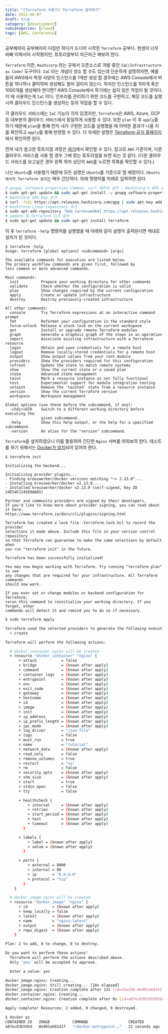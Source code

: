 ```yaml
---
title: "[Terraform 사용기] Terraform 설치하기"
date: 2022-06-07
draft: true
category: [development]
subcategories: [cloud]
tags: [AWS, Conference]
---
```


공부해야지 공부해야지 다짐만 하다가 드디어 시작힌 `Terraform` 공부다.
현생이 너무 바빠 이제서야 시작했지만, 튜토리얼부터 차근차근 해보려 한다.

<!--more-->

`Terraform` 이란, `Hashicorp` 라는 곳에서 오픈소스로 개발 중인 `IaC(Infrastructure as Code)` 도구이다.
`IaC` 라는 개념이 생소 할 수도 있는데 단순하게 설명하자면, 예를 들어 AWS에서 특정 사양의 인스턴스를 1개만 생성 할 경우에는 AWS Console에서 버튼을 하나하나 클릭하며 생성해도 얼마 걸리지 않는다.
하지만 인스턴스를 100개 혹은 1000개를 생성해야 한다면? AWS Console에서 하기에는 쉽지 않은 작업이 될 것이다.
이 때 사용하는게 `IaC` 이다. 인프라를 관리하기 위한 코드를 구현하고, 해당 코드를 실행시켜 클라우드 인스턴스를 생성하는 등의 작업을 할 수 있다.

각 클라우드 서비스에는 `IaC` 기능이 각자 있겠지만, `Terraform`은 AWS, Azure, GCP 등 대부분의 클라우드 서비스에서 동일하게 사용할 수 있다.
또한 `plan` 이 후 `apply`를 하기 때문에 `plan`을 통해 먼저 내가 구현한 코드를 실행했을 때 어떠한 결과가 나올 지를 확인하고 `apply`를 통해 반영할 수 있다.
더 자세한 설명은 [Terraform 공식 홈페이지](https://www.terraform.io/intro)에서 확인하면 된다.


먼저 내가 참고한 튜토리얼 과정은 [여기](https://learn.hashicorp.com/tutorials/terraform/infrastructure-as-code?in=terraform/aws-get-started)에서 확인할 수 있다.
참고로 `AWS` 기준이며, 다른 클라우드 서비스를 사용 할 경우 그에 맞는 튜토리얼을 보면 되는 것 같다.
(다른 클라우드 서비스를 보고싶은 경우 왼쪽 목차 상단의 `AWS`를 누르면 목록을 확인할 수 있다.)

나는 `Ubuntu`를 사용했기 때문에 모든 설명은 `Ubuntu`를 기준으로 할 예정이다.
`Ubuntu에서의 Terraform 설치`는 매우 간단하다.
아래 명령어를 차례로 입력하면 된다.

```bash
# gnupg, software-properties-common, curl 패키지 설치 - HashiCorp's GPG signature 검증 및 HashiCorp's Debian package repository 설치에 사용
$ sudo apt-get update && sudo apt-get install -y gnupg software-properties-common curl
# HashiCorp GPG key 추가
$ curl -fsSL https://apt.releases.hashicorp.com/gpg | sudo apt-key add -
# HashiCorp Linux repository 추가
$ sudo apt-add-repository "deb [arch=amd64] https://apt.releases.hashicorp.com $(lsb_release -cs) main"
# update 및 Terraform CLI 설치
$ sudo apt-get update && sudo apt-get install terraform
```

이 후 `terraform -help` 명령어를 실행했을 때 아래와 같이 설명이 출력된다면 제대로 설치가 된 것이다.

```
$ terraform -help
Usage: terraform [global options] <subcommand> [args]

The available commands for execution are listed below.
The primary workflow commands are given first, followed by
less common or more advanced commands.

Main commands:
  init          Prepare your working directory for other commands
  validate      Check whether the configuration is valid
  plan          Show changes required by the current configuration
  apply         Create or update infrastructure
  destroy       Destroy previously-created infrastructure

All other commands:
  console       Try Terraform expressions at an interactive command prompt
  fmt           Reformat your configuration in the standard style
  force-unlock  Release a stuck lock on the current workspace
  get           Install or upgrade remote Terraform modules
  graph         Generate a Graphviz graph of the steps in an operation
  import        Associate existing infrastructure with a Terraform resource
  login         Obtain and save credentials for a remote host
  logout        Remove locally-stored credentials for a remote host
  output        Show output values from your root module
  providers     Show the providers required for this configuration
  refresh       Update the state to match remote systems
  show          Show the current state or a saved plan
  state         Advanced state management
  taint         Mark a resource instance as not fully functional
  test          Experimental support for module integration testing
  untaint       Remove the 'tainted' state from a resource instance
  version       Show the current Terraform version
  workspace     Workspace management

Global options (use these before the subcommand, if any):
  -chdir=DIR    Switch to a different working directory before executing the
                given subcommand.
  -help         Show this help output, or the help for a specified subcommand.
  -version      An alias for the "version" subcommand.
```

`Terraform`을 설치하였으니 이를 활용하여 간단한 `Nginx` 서버를 띄워보려 한다.
테스트를 하기 위해서는 [Docker가 설치]()되어 있어야 한다.

```
$ terraform init

Initializing the backend...

Initializing provider plugins...
- Finding kreuzwerker/docker versions matching "~> 2.13.0"...
- Installing kreuzwerker/docker v2.13.0...
- Installed kreuzwerker/docker v2.13.0 (self-signed, key ID 24E54F214569A8A5)

Partner and community providers are signed by their developers.
If you'd like to know more about provider signing, you can read about it here:
https://www.terraform.io/docs/cli/plugins/signing.html

Terraform has created a lock file .terraform.lock.hcl to record the provider
selections it made above. Include this file in your version control repository
so that Terraform can guarantee to make the same selections by default when
you run "terraform init" in the future.

Terraform has been successfully initialized!

You may now begin working with Terraform. Try running "terraform plan" to see
any changes that are required for your infrastructure. All Terraform commands
should now work.

If you ever set or change modules or backend configuration for Terraform,
rerun this command to reinitialize your working directory. If you forget, other
commands will detect it and remind you to do so if necessary.
```

```bash
$ sudo terraform apply

Terraform used the selected providers to generate the following execution plan. Resource actions are indicated with the following symbols:
  + create

Terraform will perform the following actions:

  # docker_container.nginx will be created
  + resource "docker_container" "nginx" {
      + attach           = false
      + bridge           = (known after apply)
      + command          = (known after apply)
      + container_logs   = (known after apply)
      + entrypoint       = (known after apply)
      + env              = (known after apply)
      + exit_code        = (known after apply)
      + gateway          = (known after apply)
      + hostname         = (known after apply)
      + id               = (known after apply)
      + image            = (known after apply)
      + init             = (known after apply)
      + ip_address       = (known after apply)
      + ip_prefix_length = (known after apply)
      + ipc_mode         = (known after apply)
      + log_driver       = "json-file"
      + logs             = false
      + must_run         = true
      + name             = "tutorial"
      + network_data     = (known after apply)
      + read_only        = false
      + remove_volumes   = true
      + restart          = "no"
      + rm               = false
      + security_opts    = (known after apply)
      + shm_size         = (known after apply)
      + start            = true
      + stdin_open       = false
      + tty              = false

      + healthcheck {
          + interval     = (known after apply)
          + retries      = (known after apply)
          + start_period = (known after apply)
          + test         = (known after apply)
          + timeout      = (known after apply)
        }

      + labels {
          + label = (known after apply)
          + value = (known after apply)
        }

      + ports {
          + external = 8000
          + internal = 80
          + ip       = "0.0.0.0"
          + protocol = "tcp"
        }
    }

  # docker_image.nginx will be created
  + resource "docker_image" "nginx" {
      + id           = (known after apply)
      + keep_locally = false
      + latest       = (known after apply)
      + name         = "nginx:latest"
      + output       = (known after apply)
      + repo_digest  = (known after apply)
    }

Plan: 2 to add, 0 to change, 0 to destroy.

Do you want to perform these actions?
  Terraform will perform the actions described above.
  Only 'yes' will be accepted to approve.

  Enter a value: yes

docker_image.nginx: Creating...
docker_image.nginx: Still creating... [10s elapsed]
docker_image.nginx: Creation complete after 13s [id=sha256:0e901e68141fd02f237cf63eb842529f8a9500636a9419e3cf4fb986b8fe3d5dnginx:latest]
docker_container.nginx: Creating...
docker_container.nginx: Creation complete after 0s [id=a87ec03b595d938ccf082fa8fef1986cdc2061c98db7928a5d928b521c3f1935]

Apply complete! Resources: 2 added, 0 changed, 0 destroyed.
```

```bash
$ docker ps
CONTAINER ID   IMAGE          COMMAND                  CREATED          STATUS          PORTS                  NAMES
a87ec03b595d   0e901e68141f   "/docker-entrypoint.…"   22 seconds ago   Up 20 seconds   0.0.0.0:8000->80/tcp   tutorial
```